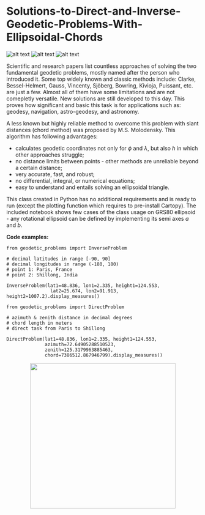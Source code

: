 # Solutions-to-Direct-and-Inverse-Geodetic-Problems-With-Ellipsoidal-Chords

![ alt text ](https://img.shields.io/badge/license-MIT-green?style=&logo=)
![ alt text ](https://img.shields.io/badge/-Python-3776AB?logo=Python&logoColor=white)
![ alt text ](https://img.shields.io/badge/-Jupyter-F37626?logo=Jupyter&logoColor=white)

Scientific and research papers list countless approaches of solving the two fundamental geodetic problems, mostly named after the person who introduced it. Some top widely known and classic methods include: Clarke, Bessel-Helmert, Gauss, Vincenty, Sjöberg, Bowring, Kivioja, Puissant, etc. are just a few. Almost all of them have some limitations and are not comepletly versatile. New solutions are still developed to this day. This proves how significant and basic this task is for applications such as: geodesy, navigation, astro-geodesy, and astronomy.

A less known but highly reliable method to overcome this problem with slant distances (chord method) was proposed by M.S. Molodensky. This algorithm has following advantages:
* calculates geodetic coordinates not only for $\phi$ and $\lambda$, but also $h$ in which other approaches struggle;
* no distance limits between points - other methods are unreliable beyond a certain distance;
* very accurate, fast, and robust;
* no differential, integral, or numerical equations;
* easy to understand and entails solving an ellipsoidal triangle.

This class created in Python has no additional requirements and is ready to run (except the plotting function which requires to pre-install Cartopy). The included notebook shows few cases of the class usage on GRS80 ellipsoid - any rotational ellipsoid can be defined by implementing its semi axes $a$ and $b$.

**Code examples:**
```
from geodetic_problems import InverseProblem

# decimal latitudes in range [-90, 90]
# decimal longitudes in range (-180, 180)
# point 1: Paris, France
# point 2: Shillong, India

InverseProblem(lat1=48.836, lon1=2.335, height1=124.553,
                lat2=25.674, lon2=91.913, height2=1007.2).display_measures()
```

```
from geodetic_problems import DirectProblem

# azimuth & zenith distance in decimal degrees
# chord length in meters
# direct task from Paris to Shillong

DirectProblem(lat1=48.836, lon1=2.335, height1=124.553,
              azimuth=72.64905288510523,
              zenith=125.3179963885463,
              chord=7386512.867946799).display_measures()
```

<p align='center'>
<img src='https://github.com/user-attachments/assets/65b0015b-0244-4ac2-ae99-b7763f090f42' height='380'/>
</p>
